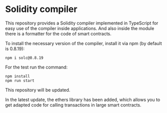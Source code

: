 # Solidity compiler

This repository provides a Solidity compiler implemented in TypeScript for easy use of the compiler inside applications.
And also inside the module there is a formatter for the code of smart contracts.

To install the necessary version of the compiler, install it via npm (by default is 0.8.19):

```shell
npm i solc@0.8.19
```

For the test run the command:

```shell
npm install
npm run start
```

This repository will be updated.

In the latest update, the ethers library has been added, which allows you to get adapted code for calling transactions in large smart contracts.
